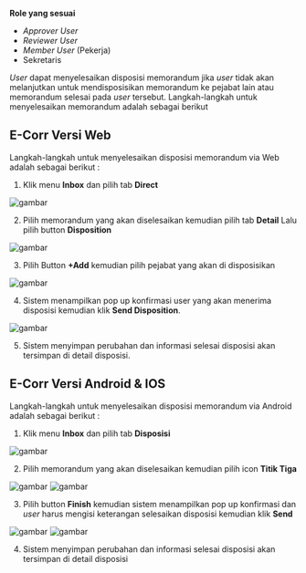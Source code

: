 **Role yang sesuai**

- *Approver User*
- *Reviewer User*
- *Member User* (Pekerja)
- Sekretaris

*User* dapat menyelesaikan disposisi memorandum jika *user* tidak akan melanjutkan untuk mendisposisikan memorandum ke pejabat lain atau memorandum selesai pada *user* tersebut. Langkah-langkah untuk menyelesaikan memorandum adalah sebagai berikut

## **E-Corr Versi Web**

Langkah-langkah untuk menyelesaikan disposisi memorandum via Web adalah sebagai berikut :

1. Klik menu **Inbox** dan pilih tab **Direct**

![gambar](Memorandum/MM_Web/MM-67.png)

2. Pilih memorandum yang akan diselesaikan kemudian pilih tab **Detail** Lalu pilih button **Disposition**

![gambar](Memorandum/MM_Web/MM-68.png)

3. Pilih Button **+Add** kemudian pilih pejabat yang akan di disposisikan

![gambar](Memorandum/MM_Web/MM-79.png)

4. Sistem menampilkan pop up konfirmasi user yang akan menerima disposisi kemudian klik **Send Disposition**.

![gambar](Memorandum/MM_Web/MM-80.png)

5. Sistem menyimpan perubahan dan informasi selesai disposisi akan tersimpan di detail disposisi.



## **E-Corr Versi Android & IOS**

Langkah-langkah untuk menyelesaikan disposisi memorandum via Android adalah sebagai berikut :

1. Klik menu **Inbox** dan pilih tab **Disposisi**

![gambar](Memorandum/MM_Android/Selesaidisposisi/02MM-40.png)

2. Pilih memorandum yang akan diselesaikan kemudian pilih icon **Titik Tiga**

![gambar](Memorandum/MM_Android/Selesaidisposisi/02MM-41.png)
![gambar](Memorandum/MM_Android/Selesaidisposisi/02MM-42.png) 

3. Pilih button **Finish** kemudian sistem menampilkan pop up konfirmasi dan _user_ harus mengisi keterangan selesaikan disposisi kemudian klik **Send**

![gambar](Memorandum/MM_Android/Selesaidisposisi/02MM-43.png) 
![gambar](Memorandum/MM_Android/Selesaidisposisi/02MM-44.png)

4. Sistem menyimpan perubahan dan informasi selesai disposisi akan tersimpan di detail disposisi